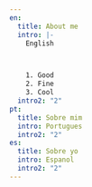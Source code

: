 ```yaml
---
en:
  title: About me
  intro: |-
    English



    1. Good
    2. Fine
    3. Cool
  intro2: "2"
pt:
  title: Sobre mim
  intro: Portugues
  intro2: "2"
es:
  title: Sobre yo
  intro: Espanol
  intro2: "2"
---
```

